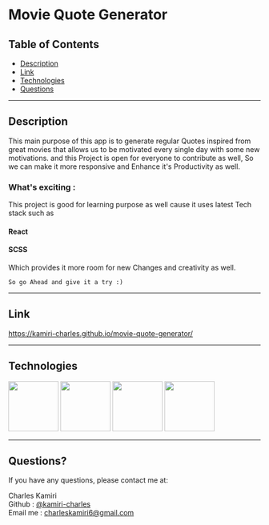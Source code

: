 # Movie Quote Generator

## Table of Contents

- [Description](#Description)
- [Link](#Link)
- [Technologies](#Technologies)
- [Questions](#Questions)

---

## Description

This main purpose of this app is to generate regular Quotes inspired from great movies that allows us to be motivated every single day with some new motivations.
and this Project is open for everyone to contribute as well, So we can make it more responsive and Enhance it's Productivity as well.

### What's exciting : 

This project is good for learning purpose as well cause it uses latest Tech stack such as 

#### React 
#### SCSS 

Which provides it more room for new Changes and creativity as well.

`So go Ahead and give it a try :)`

---

## Link

https://kamiri-charles.github.io/movie-quote-generator/

---

## Technologies
<p float="left">
<a href="https://developer.mozilla.org/en-US/docs/Web/HTML"><img src="https://cdn-icons-png.flaticon.com/512/5968/5968267.png" width="100" height="100"></a>
<a href="https://sass-lang.com/documentation/"><img src="https://sass-lang.com/assets/img/styleguide/seal-color-aef0354c.png" width="100" height="100"></a>
<a href="https://react.dev/learn/writing-markup-with-jsx"><img src="https://raw.githubusercontent.com/jsx-ir/logo/master/jsx.png" width="100" height="100"></a>
<a href="https://react.dev/"><img src="https://upload.wikimedia.org/wikipedia/commons/thumb/a/a7/React-icon.svg/2300px-React-icon.svg.png" width="100" height="100"></a>

---

## Questions?

If you have any questions, please contact me at:

Charles Kamiri \
Github : [@kamiri-charles](https://github.com/kamiri-charles)  \
Email me : [charleskamiri6@gmail.com](mailto:charleskamiri6@gmail.com)

